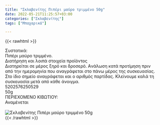 ```yaml
---
title: "Σκλαβενίτης Πιπέρι μαύρο τριμμένο 50g"
date: 2022-05-21T11:25:57+03:00
categories: ["Σκλαβενίτης"]
tags: ["Μπαχαρικά"]

---
```

{{< rawhtml >}}

<div class="sload592"><div class="product"><div id="sistatika">Συστατικά:</div><div class="alltext">Πιπέρι μαύρο τριμμένο.</div><div id="loipa">Διατήρηση και λοιπά στοιχεία προϊόντος</div><div class="alltext">Διατηρείται σε μέρος ξηρό και δροσερό. Aνάλωση κατά προτίμηση πριν από την ημερομηνία που αναγράφεται στο πάνω μέρος της συσκευασίας. Στο ίδιο σημείο αναγράφεται και ο αριθμός παρτίδας. Κλείνουμε καλά τη συσκευασία μετά από κάθε άνοιγμα.</div><div id="barcode"><div id="barimage1"></div><span id="bartext">5202576250529</span></div><div id="varos"><div id="varosimage1"></div><span id="varostext">50g</span></div><div id="kivotio">ΠΕΡΙΕΧΟΜΕΝΟ ΚΙΒΩΤΙΟΥ:<br>Αναμένεται</div><br><div class="pimg"><img alt="Σκλαβενίτης Πιπέρι μαύρο τριμμένο 50g" title="Σκλαβενίτης Πιπέρι μαύρο τριμμένο 50g" src="/media/images/sklavenitis-piperi-mayro-trimmeno-50g.jpg"></div></div></div>
{{< /rawhtml >}}


